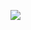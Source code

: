 <a href="../woodfiresodafire.html"><img src="http://firedpot.com/images/woodfiresodafire/20110517-pjd6gwcbi4g84ka1g5wihakrff.jpg" /></a>
